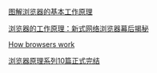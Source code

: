 [图解浏览器的基本工作原理](https://zhuanlan.zhihu.com/p/47407398)

[浏览器的工作原理：新式网络浏览器幕后揭秘](https://www.html5rocks.com/zh/tutorials/internals/howbrowserswork/)

[How browsers work](http://taligarsiel.com/Projects/howbrowserswork1.htm)

[浏览器原理系列10篇正式完结](https://juejin.im/post/5c6d3e026fb9a04a0d576f98)

